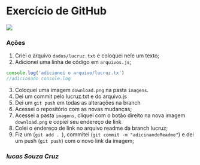 # Exercício de GitHub

![](https://github.com/arleysouza/esof/blob/lucruz/imagens/download.jpg)

### Ações

1. Criei o arquivo `dados/lucruz.txt` e coloquei nele um texto;
2. Adicionei uma linha de código em `arquivos.js`;

```javascript
console.log('adicionei o arquivo/lucruz.tx')
//adicionado console.log
```

3. Coloquei uma imagem `download.png` na pasta `imagens`.
4. Dei um commit pelo lucruz.txt e do arquivo.js
5. Dei um `git push` em todas as alterações na branch
6. Acessei o repositório com as novas mudanças;
7. Acessei a pasta `imagens`, cliquei com o botão direito na nova imagem `download.png` e copiei seu endereço de link
8. Colei o endereço de link no arquivo readme da branch lucruz;
9. Fiz um (`git add . `), commitei (`git commit -m "adicinandoReadme"`) e dei um push (`git push`) com o novo link da imagem;

### _lucas Souza Cruz_
